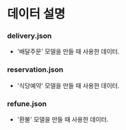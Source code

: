 # 데이터 설명

### delivery.json
- '배달주문' 모델을 만들 때 사용한 데이터.

### reservation.json
- '식당예약' 모델을 만들 때 사용한 데이터.

### refune.json
- '환불' 모델을 만들 때 사용한 데이터.
